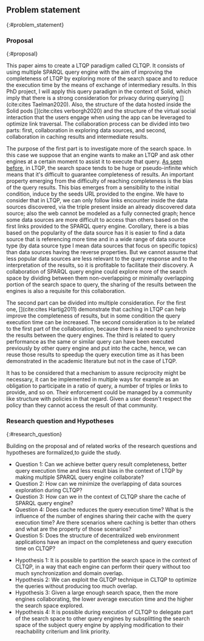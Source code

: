 ## Problem statement
{:#problem_statement}

### Proposal
{:#proposal}

This paper aims to create a LTQP paradigm called
CLTQP.
It consists of using multiple SPARQL query engine with the aim of improving the completeness of LTQP
by exploring more of the search space and to reduce the execution time by the means of exchange of intermediary results.
In this PhD project, I will apply this query paradigm in the context of Solid, 
which imply that there is a strong consideration for privacy during querying [](cite:cites Taelman2020). 
Also, the structure of the data hosted inside the Solid pods [](cite:cites verborgh2020) and the structure of the virtual
social interaction that the users engage when using the app can be leveraged to optimize link traversal. 
The collaboration process can be divided into two parts: 
first, collaboration in exploring data sources, and second, collaboration in caching results and intermediate results.

The purpose of the first part is to investigate more of the search space.
In this case we suppose that an engine wants to make an LTQP and ask other engines
at a certain moment to assist it to execute that query.
[As seen before](#litterature_review_LTQP), in LTQP, the search space tends to be huge or pseudo-infinite
which means that it's difficult to guarantee completeness of results.
An important property emerging from the difficulty of reaching completeness is the bias of the query results. 
This bias emerges from a sensibility to the initial condition, induce by the seeds URL provided to the engine.
We have to consider that in LTQP, we can only follow links encounter inside the data sources discovered,
via the triple present inside an already discovered data source;
also the web cannot be modeled as a fully connected graph;
hence some data sources are more difficult to access than others based on the first links provided to the SPARQL query engine.
Corollary, there is a bias based on the popularity of the data source has it is easier to find a data source that is
referencing more time and in a wide range of data source type (by data source type I mean data sources that focus on specific topics)
than data sources having the reverse properties.
But we cannot assume that less popular data sources are less relevant to the query response and to the
interpretation of the results, so it is profitable to facilitate their discovery.
A collaboration of SPARQL query engine could explore more of the search space by
dividing between them non-overlapping or minimally overlapping portion of the search space to query,
the sharing of the results between the engines is also a requisite for this collaboration.

The second part can be divided into multiple consideration. 
For the first one, [](cite:cites Hartig2011) demonstrate that caching in LTQP can
help improve the completeness of results, but in some condition the query execution time can be increased.
The second consideration is to be related to the first part of the collaboration,
because there is a need to synchronize the results between the query engines. 
The third is related to query performance as the same or similar query can have been executed previously by
other query engine and put into the cache, hence, we can reuse those results to speedup the query execution time as
it has been demonstrated in the academic literature but not in the case of LTQP.

It has to be considered that a mechanism to assure reciprocity might be necessary, it can be 
implemented in multiple ways for example as an obligation to participate in a ratio of query,
a number of triples or links to provide, and so on.
Their enforcement could be managed by a community like structure with policies in that regard.
Given a user doesn't respect the policy  than they cannot access the result of that community.

### Research question and Hypotheses
{:#research_question}

Building on the proposal and of related works of the [](#litterature_review) 
research questions and hypotheses are formalized,to guide the study.

<div class="sidebysidecontainer">

<div>
<ul>
<li><span class="question_hypothesis">Question 1</span>: Can we achieve better query result completeness, 
better query execution time and less result bias in the context of LTQP by making multiple SPARQL query engine collaborate?</li>

<li><span class="question_hypothesis">Question 2</span>: How can we minimize the overlapping of data sources exploration during CLTQP?</li>

<li><span class="question_hypothesis">Question 3</span>: How can we in the context of CLTQP share the cache of SPARQL query engine? </li>

<li><span class="question_hypothesis">Question 4</span>: Does cache reduces the query execution time? What is the influence of the number of engines sharing their cache with the query execution time? Are there scenarios where caching is better than others and what are the property of those scenarios?</li>

<li><span class="question_hypothesis">Question 5</span>: Does the structure of decentralized web environment applications 
have an impact on the completeness and query execution time on CLTQP?</li>
</ul>
</div>


<div>
<ul>
<li><span class="question_hypothesis">Hypothesis 1</span>: It is possible to partition the search space in the context of CLTQP,
in a way that each engine can perform their query without too much synchronization and domain overlap.</li>


<li><span class="question_hypothesis">Hypothesis 2</span>: We can exploit the GLTQP technique in CLTQP to optimize the queries without producing too much overlap.</li>

<li><span class="question_hypothesis">Hypothesis 3</span>: Given a large enough search space, then 
the more engines collaborating, the lower average execution time and the higher the search space explored.
</li>

<li><span class="question_hypothesis">Hypothesis 4</span>: It is possible during execution of CLTQP to delegate part of the search space to other query engines by subsplitting the search space of the subject query engine by applying modification to their reachability criterium and link priority.</li>
</ul>
</div>

</div>
